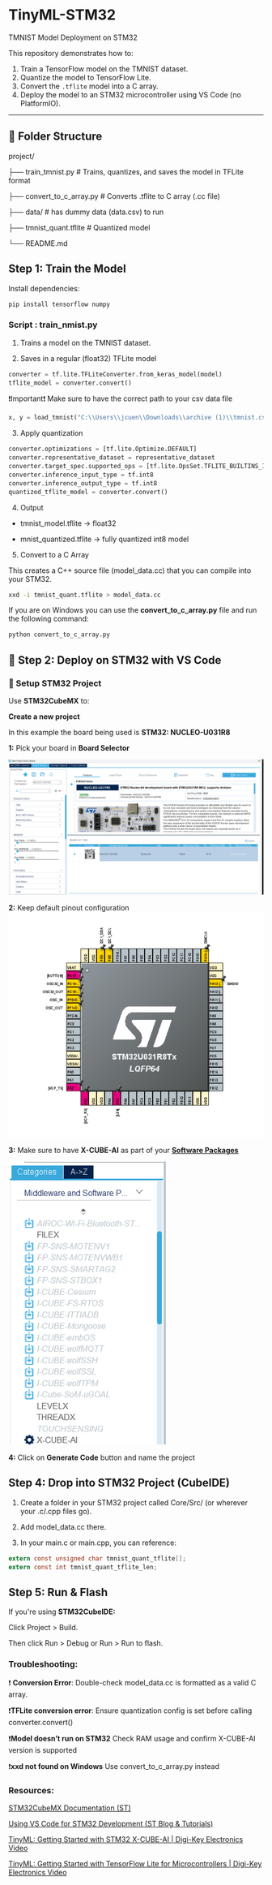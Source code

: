 # TinyML-STM32
TMNIST Model Deployment on STM32

This repository demonstrates how to:

1. Train a TensorFlow model on the TMNIST dataset.
2. Quantize the model to TensorFlow Lite.
3. Convert the `.tflite` model into a C array.
4. Deploy the model to an STM32 microcontroller using VS Code (no PlatformIO).

---

## 📁 Folder Structure

project/

├── train_tmnist.py # Trains, quantizes, and saves the model in TFLite format

├── convert_to_c_array.py # Converts .tflite to C array (.cc file)

├── data/ # has dummy data (data.csv) to run

├── tmnist_quant.tflite # Quantized model

└── README.md

## Step 1: Train the Model

Install dependencies:
```bash
pip install tensorflow numpy
```
### Script : train_nmist.py
1. Trains a model on the TMNIST dataset.

2. Saves in a regular (float32) TFLite model
 
```python
converter = tf.lite.TFLiteConverter.from_keras_model(model)
tflite_model = converter.convert()
```
❗Important❗
Make sure to have the correct path to your csv data file 
```python
x, y = load_tmnist("C:\\Users\\jcuen\\Downloads\\archive (1)\\tmnist.csv") # add the path to your file
```

3. Apply quantization

```python
converter.optimizations = [tf.lite.Optimize.DEFAULT]
converter.representative_dataset = representative_dataset
converter.target_spec.supported_ops = [tf.lite.OpsSet.TFLITE_BUILTINS_INT8]
converter.inference_input_type = tf.int8
converter.inference_output_type = tf.int8
quantized_tflite_model = converter.convert()

```
4. Output 
- tmnist_model.tflite → float32

- mnist_quantized.tflite → fully quantized int8 model

5. Convert to a C Array

This creates a C++ source file (model_data.cc) that you can compile into your STM32.

```bash
xxd -i tmnist_quant.tflite > model_data.cc
```

If you are on Windows you can use the **convert_to_c_array.py** file and run the following command:

```bash
python convert_to_c_array.py
```

## 🔌 Step 2: Deploy on STM32 with VS Code

### 🧩 Setup STM32 Project

Use **STM32CubeMX** to:

**Create a new project**

In this example the board being used is **STM32: NUCLEO-U031R8**

**1:** Pick your board in **Board Selector**

![Board Selector](images/image.png) 

**2:** Keep default pinout configuration 
![Pinout](images/image_2.png) 

**3:** Make sure to have **X-CUBE-AI** as part of your [**Software Packages**](https://www.st.com/en/embedded-software/x-cube-ai.html)

![Pinout](images/image_3.png) 

**4:** Click on **Generate Code** button and name the project

## Step 4: Drop into STM32 Project (CubeIDE)
1. Create a folder in your STM32 project called Core/Src/ (or wherever your .c/.cpp files go).

2. Add model_data.cc there.

3. In your main.c or main.cpp, you can reference:

```c
extern const unsigned char tmnist_quant_tflite[];
extern const int tmnist_quant_tflite_len;
```
## Step 5: Run & Flash
If you're using **STM32CubeIDE:**

Click Project > Build.

Then click Run > Debug or Run > Run to flash.

### Troubleshooting:

❗ **Conversion Error**:
Double-check model_data.cc is formatted as a valid C array.

❗**TFLite conversion error**:
Ensure quantization config is set before calling converter.convert()

❗**Model doesn’t run on STM32**	
Check RAM usage and confirm X-CUBE-AI version is supported

❗**xxd not found on Windows**
Use convert_to_c_array.py instead

### Resources:

[STM32CubeMX Documentation (ST)](https://www.st.com/en/development-tools/stm32cubemx.html)

[Using VS Code for STM32 Development (ST Blog & Tutorials)](https://www.st.com/resource/en/user_manual/um2576-getting-started-with-stm32cubemx-for-vscode-stmicroelectronics.pdf)

[TinyML: Getting Started with STM32 X-CUBE-AI | Digi-Key Electronics Video](https://www.youtube.com/watch?v=crJcDqIUbP4&t=378s)

[TinyML: Getting Started with TensorFlow Lite for Microcontrollers | Digi-Key Electronics Video](https://www.youtube.com/watch?v=gDFWCxrJruQ&t=524s)



